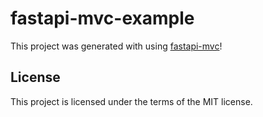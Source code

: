 # fastapi-mvc-example

This project was generated with using [fastapi-mvc](https://github.com/rszamszur/fastapi-mvc)!

## License

This project is licensed under the terms of the MIT license.
